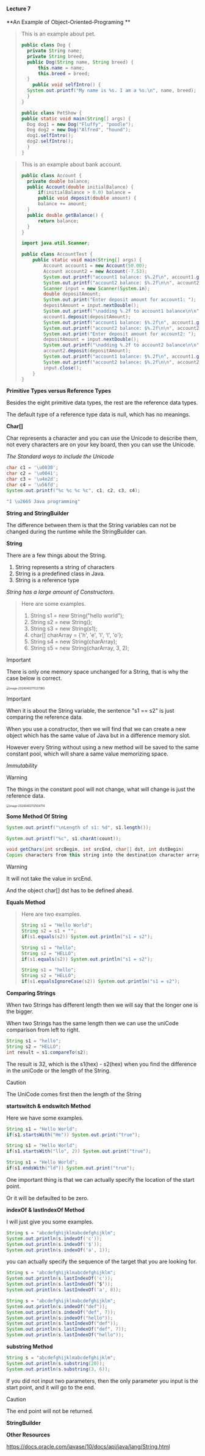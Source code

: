 #### Lecture 7

**An Example of Object-Oriented-Programing **

> This is an example about pet.
>
> ```java
> public class Dog {
> 	private String name;
> 	private String breed;
> 	public Dog(String name, String breed) {
> 		this.name = name;
> 		this.breed = breed;
> 	}
>     public void selfIntro() {
>  	System.out.printf("My name is %s. I am a %s.\n", name, breed);
>  	}
> }
> ```
>
> ```java
> public class PetShow {
> public static void main(String[] args) {
> 	Dog dog1 = new Dog("Fluffy", "poodle");
> 	Dog dog2 = new Dog("Alfred", "hound");
> 	dog1.selfIntro();
> 	dog2.selfIntro();
> 	}
> }
> ```

> This is an example about bank account.
>
> ```java
> public class Account {
> 	private double balance;
> 	public Account(double initialBalance) {
> 		if(initialBalance > 0.0) balance =
> 		public void deposit(double amount) {
> 		balance += amount;
> 	}
> 	public double getBalance() {
> 		return balance;
> 	}
> }
> ```
>
> ```java
> import java.util.Scanner;
> 
> public class AccountTest {
>     public static void main(String[] args) {
>         Account account1 = new Account(50.00);
>         Account account2 = new Account(-7.53);
>         System.out.printf("account1 balance: $%.2f\n", account1.getBalance());
>         System.out.printf("account2 balance: $%.2f\n\n", account2.getBalance());
>         Scanner input = new Scanner(System.in);
>         double depositAmount;
>         System.out.print("Enter deposit amount for account1: ");
>         depositAmount = input.nextDouble();
>         System.out.printf("\nadding %.2f to account1 balance\n\n", depositAmount);
>         account1.deposit(depositAmount);
>         System.out.printf("account1 balance: $%.2f\n", account1.getBalance());
>         System.out.printf("account2 balance: $%.2f\n\n", account2.getBalance());
>         System.out.print("Enter deposit amount for account2: ");
>         depositAmount = input.nextDouble();
>         System.out.printf("\nadding %.2f to account2 balance\n\n", depositAmount);
>         account2.deposit(depositAmount);
>         System.out.printf("account1 balance: $%.2f\n", account1.getBalance());
>         System.out.printf("account2 balance: $%.2f\n\n", account2.getBalance());
>         input.close();
>     }
> }
> ```

**Primitive Types versus Reference Types**

Besides the eight primitive data types, the rest are the reference data types.

The default type of a reference type data is null, which has no meanings.

**Char[]**

Char represents a character and you can use the Unicode to describe them, not every characters are on your key board, then you can use the Unicode.

*The Standard ways to include the Unicode*

```java
char c1 = '\u0030';
char c2 = '\u0041';
char c3 = '\u4e2d';
char c4 = '\u56fd';
System.out.printf("%c %c %c %c", c1, c2, c3, c4);
```

```java
"I \u2665 Java programming"
```

**String and StringBuilder**

The difference between them is that the String variables can not be changed during the runtime while the StringBuilder can.

**String**

There are a few things about the String.

1. String represents a string of characters
2. String is a predefined class in Java.
3. String is a reference type

*String has a large amount of Constructors*.

> Here are some examples.
>
> 1. String s1 = new String("hello world");
> 2. String s2 = new String();
> 3. String s3 = new String(s1);
> 4. char[] charArray = {'h', 'e', 'l', 'l', 'o'};
> 5. String s4 = new String(charArray);
> 6. String s5 = new String(charArray, 3, 2);

> [!IMPORTANT]
>
> There is only one memory space unchanged for a String, that is why the case below is correct.
>
> <img src="C:\Users\孙璟琦\AppData\Roaming\Typora\typora-user-images\image-20240402111227360.png" alt="image-20240402111227360" style="zoom:50%;" />

> [!IMPORTANT]
>
> When it is about the String variable, the sentence "s1 == s2" is just comparing the reference data. 

When you use a constructor, then we will find that we can create a new object which has the same value of Java but in a difference memory slot.

However every String without using a new method will be saved to the same constant pool, which will share a same value memorizing space.

*Immutability*

> [!WARNING]
>
> The things in the constant pool will not change, what will change is just the reference data.
>
> <img src="C:\Users\孙璟琦\AppData\Roaming\Typora\typora-user-images\image-20240402112504714.png" alt="image-20240402112504714" style="zoom:50%;" />

**Some Method Of String**

```java
System.out.printf("\nLength of s1: %d", s1.length());
```

```java
System.out.printf("%c", s1.charAt(count));
```

```java
void getChars(int srcBegin, int srcEnd, char[] dst, int dstBegin)
Copies characters from this string into the destination character array.
```

> [!WARNING]
>
> It will not take the value in srcEnd.
>
> And the object char[] dst has to be defined ahead.

**Equals Method**

> Here are two examples.
>
> ```java
> String s1 = "Hello World";
> String s2 = s1 + "";
> if(s1.equals(s2)) System.out.println("s1 = s2"); 
> ```
>
> ```java
> String s1 = "hello";
> String s2 = "HELLO";
> if(s1.equals(s2)) System.out.println("s1 = s2");
> ```
>
> ```java
> String s1 = "hello";
> String s2 = "HELLO";
> if(s1.equalsIgnoreCase(s2)) System.out.println("s1 = s2");
> ```

**Comparing Strings**

When two Strings has different length then we will say that the longer one is the bigger.

When two Strings has the same length then we can use the uniCode comparison from left to right.

```java
String s1 = "hello";
String s2 = "HELLO";
int result = s1.compareTo(s2); 
```

The result is 32, which is the s1(hex) - s2(hex) when you find the difference in the uniCode or the length of the String.

> [!CAUTION]
>
> The UniCode comes first then the length of the String

**startswitch & endswitch Method**

Here we have some examples.

```java
String s1 = "Hello World";
if(s1.startsWith("He")) System.out.print("true"); 
```

```java
String s1 = "Hello World";
if(s1.startsWith("llo", 2)) System.out.print("true"); 
```

```java
String s1 = "Hello World";
if(s1.endsWith("ld")) System.out.print("true"); 
```

One important thing is that we can actually specify the location of the start point.

Or it will be defaulted to be zero.

**indexOf & lastIndexOf Method**

I will just give you some examples.

```java
String s = "abcdefghijklmabcdefghijklm";
System.out.println(s.indexOf('c'));
System.out.println(s.indexOf('$'));
System.out.println(s.indexOf('a', 1));
```

you can actually specify the sequence of the target that you are looking for.

```java
String s = "abcdefghijklmabcdefghijklm";
System.out.println(s.lastIndexOf('c'));
System.out.println(s.lastIndexOf(‘$'));
System.out.println(s.lastIndexOf('a', 8));
```

```java
String s = "abcdefghijklmabcdefghijklm";
System.out.println(s.indexOf("def"));
System.out.println(s.indexOf("def", 7));
System.out.println(s.indexOf("hello"));
System.out.println(s.lastIndexOf("def"));
System.out.println(s.lastIndexOf("def", 7));
System.out.println(s.lastIndexOf("hello"));
```

**substring Method**

```java
String s = "abcdefghijklmabcdefghijklm";
System.out.println(s.substring(20));
System.out.println(s.substring(3, 6));
```

If you did not input two parameters, then the only parameter you input is the start point, and it will go to the end.

> [!CAUTION]
>
> The end point will not be returned.

**StringBuilder**

**Other Resources**

https://docs.oracle.com/javase/10/docs/api/java/lang/String.html

